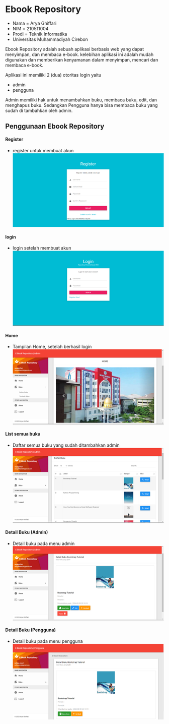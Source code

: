 # Ebook Repository

- Nama = Arya Ghiffari
- NIM = 210511004
- Prodi = Teknik Informatika
- Universitas Muhammadiyah Cirebon

Ebook Repository adalah sebuah aplikasi berbasis web yang dapat menyimpan, dan membaca e-book. kelebihan aplikasi ini adalah mudah digunakan dan memberikan kenyamanan dalam menyimpan, mencari dan membaca e-book.

Aplikasi ini memiliki 2 (dua) otoritas login yaitu

- admin
- pengguna

Admin memiliki hak untuk menambahkan buku, membaca buku, edit, dan menghapus buku. Sedangkan Pengguna hanya bisa membaca buku yang sudah di tambahkan oleh admin.

## Penggunaan Ebook Repository

#### Register

- register untuk membuat akun
  ![image.png](https://raw.githubusercontent.com/aryaghiffari/e-book_repo/master/doc/regist.png)

#### login

- login setelah membuat akun
  ![image.png](https://raw.githubusercontent.com/aryaghiffari/e-book_repo/master/doc/login.png)

#### Home

- Tampilan Home, setelah berhasil login
  ![image.png](https://raw.githubusercontent.com/aryaghiffari/e-book_repo/master/doc/rumah.png)

#### List semua buku

- Daftar semua buku yang sudah ditambahkan admin
  ![image.png](https://raw.githubusercontent.com/aryaghiffari/e-book_repo/master/doc/daftar.png)

#### Detail Buku (Admin)

- Detail buku pada menu admin
  ![image.png](https://raw.githubusercontent.com/aryaghiffari/e-book_repo/master/doc/dtail.png)

#### Detail Buku (Pengguna)

- Detail buku pada menu pengguna
  ![image.png](https://raw.githubusercontent.com/aryaghiffari/e-book_repo/master/doc/dtail2.png)
